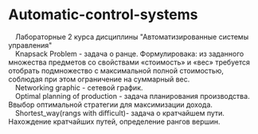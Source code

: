 # Automatic-control-systems
&emsp;Лабораторные 2 курса дисциплины "Автоматизированные системы управления"  
&emsp;Knapsack Problem - задача о ранце. Формулировака:  из заданного множества предметов со свойствами «стоимость» и «вес» требуется отобрать подмножество с 
максимальной полной стоимостью, соблюдая при этом ограничение на суммарный вес.  
&emsp;Networking graphic - сетевой график.  
&emsp;Optimal planning of production - задача планирования производства. Ввыбор оптимальной стратегии для максимизации дохода.  
&emsp;Shortest_way(rangs with difficult)- задача о кратчайшем пути. Нахождение кратчайших путей, определение рангов вершин.  
